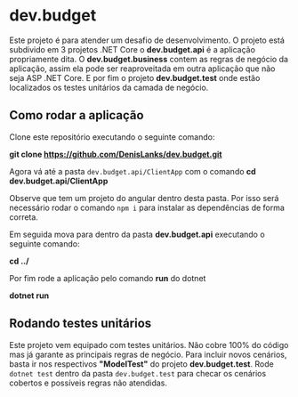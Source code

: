 # dev.budget

Este projeto é para atender um desafio de desenvolvimento. O projeto está subdivido em 3 projetos .NET Core o **dev.budget.api** é a aplicação propriamente dita. O **dev.budget.business** contem as regras de negócio da aplicação, assim ela pode ser reaproveitada em outra aplicação que não seja ASP .NET Core. E por fim o projeto **dev.budget.test** onde estão localizados os testes unitários da camada de negócio.

## Como rodar a aplicação
Clone este repositório executando o seguinte comando:

**git clone https://github.com/DenisLanks/dev.budget.git**

Agora vá até a pasta `dev.budget.api/ClientApp` com o comando **cd dev.budget.api/ClientApp** 

Observe que tem um projeto do angular dentro desta pasta. Por isso será necessário rodar o comando `npm i` para instalar as dependências de forma correta.

Em seguida mova para dentro da pasta **dev.budget.api**  executando o seguinte comando:

**cd ../**

Por fim rode a aplicação pelo comando **run** do dotnet

**dotnet run**

## Rodando testes unitários
Este projeto vem equipado com testes unitários. Não cobre 100% do código mas já garante as principais regras de negócio. Para incluir novos cenários, basta ir nos respectivos **"ModelTest"** do projeto **dev.budget.test**.
Rode `dotnet test` dentro da pasta `dev.budget.test` para checar os cenários cobertos e possíveis regras não atendidas.

